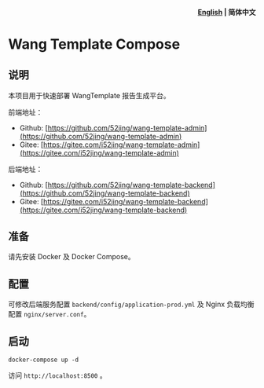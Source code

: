 <h4 align="right"><a href="./README.md">English</a> | <strong>简体中文</strong></h4>

# Wang Template Compose

## 说明

本项目用于快速部署 WangTemplate 报告生成平台。

前端地址：

- Github: [https://github.com/52jing/wang-template-admin](https://github.com/52jing/wang-template-admin)
- Gitee: [https://gitee.com/i52jing/wang-template-admin](https://gitee.com/i52jing/wang-template-admin)

后端地址：

- Github: [https://github.com/52jing/wang-template-backend](https://github.com/52jing/wang-template-backend)
- Gitee: [https://gitee.com/i52jing/wang-template-backend](https://gitee.com/i52jing/wang-template-backend)

## 准备

请先安装 Docker 及 Docker Compose。

## 配置

可修改后端服务配置 `backend/config/application-prod.yml` 及 Nginx 负载均衡配置 `nginx/server.conf`。

## 启动

```
docker-compose up -d
```

访问 `http://localhost:8500` 。
